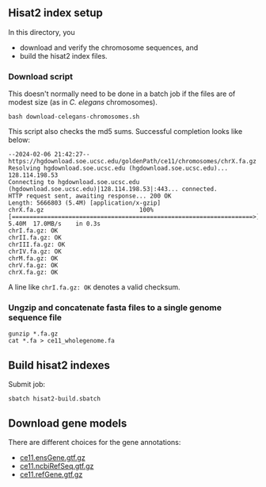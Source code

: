 ## Hisat2 index setup

In this directory, you 
* download and verify the chromosome sequences, and
* build the hisat2 index files. 

### Download script 

This doesn't normally need to be done in a batch job if the files are of modest size (as in *C. elegans* chromosomes).

```
bash download-celegans-chromosomes.sh
```

This script also checks the md5 sums. Successful completion looks like below:

```
--2024-02-06 21:42:27--  https://hgdownload.soe.ucsc.edu/goldenPath/ce11/chromosomes/chrX.fa.gz
Resolving hgdownload.soe.ucsc.edu (hgdownload.soe.ucsc.edu)... 128.114.198.53
Connecting to hgdownload.soe.ucsc.edu (hgdownload.soe.ucsc.edu)|128.114.198.53|:443... connected.
HTTP request sent, awaiting response... 200 OK
Length: 5666803 (5.4M) [application/x-gzip]
chrX.fa.gz                           100%[====================================================================>]   5.40M  17.0MB/s    in 0.3s    
chrI.fa.gz: OK
chrII.fa.gz: OK
chrIII.fa.gz: OK
chrIV.fa.gz: OK
chrM.fa.gz: OK
chrV.fa.gz: OK
chrX.fa.gz: OK
```

A line like `chrI.fa.gz: OK` denotes a valid checksum.

### Ungzip and concatenate fasta files to a single genome sequence file

```
gunzip *.fa.gz
cat *.fa > ce11_wholegenome.fa
```

## Build hisat2 indexes

Submit job:

```
sbatch hisat2-build.sbatch
```

## Download gene models

There are different choices for the gene annotations:

- [ce11.ensGene.gtf.gz](https://hgdownload.soe.ucsc.edu/goldenPath/ce11/bigZips/genes/ce11.ensGene.gtf.gz) 
- [ce11.ncbiRefSeq.gtf.gz](https://hgdownload.soe.ucsc.edu/goldenPath/ce11/bigZips/genes/ce11.ncbiRefSeq.gtf.gz) 
- [ce11.refGene.gtf.gz](https://hgdownload.soe.ucsc.edu/goldenPath/ce11/bigZips/genes/ce11.refGene.gtf.gz) 
